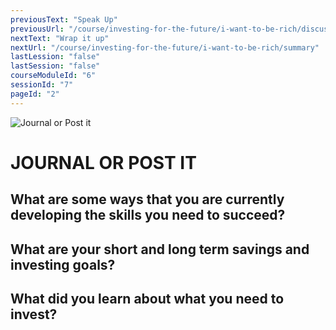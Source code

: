 ```yaml
---
previousText: "Speak Up"
previousUrl: "/course/investing-for-the-future/i-want-to-be-rich/discussion"
nextText: "Wrap it up"
nextUrl: "/course/investing-for-the-future/i-want-to-be-rich/summary"
lastLession: "false"
lastSession: "false"
courseModuleId: "6"
sessionId: "7"
pageId: "2"
---
```



![Journal or Post it](/assets/img/journal-it.png)
# JOURNAL OR POST IT

## What are some ways that you are currently developing the skills you need to succeed?
<sparkle-feed-post assignment-name="What are some ways that you currently developing the skills you need to succeed?" ></sparkle-feed-post>

## What are your short and long term savings and investing goals?
<sparkle-feed-post assignment-name="What are your short and long term savings and investing goals?" ></sparkle-feed-post>

## What did you learn about what you need to invest?
<sparkle-feed-post assignment-name="What did you learn about what you need to invest?" ></sparkle-feed-post>

